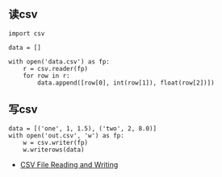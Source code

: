 ## 读csv


```
import csv

data = []

with open('data.csv') as fp:
    r = csv.reader(fp)
    for row in r:
        data.append([row[0], int(row[1]), float(row[2])])
```



## 写csv

```
data = [('one', 1, 1.5), ('two', 2, 8.0)]
with open('out.csv', 'w') as fp:
    w = csv.writer(fp)
    w.writerows(data)
```

- [CSV File Reading and Writing](https://docs.python.org/3/library/csv.html)
